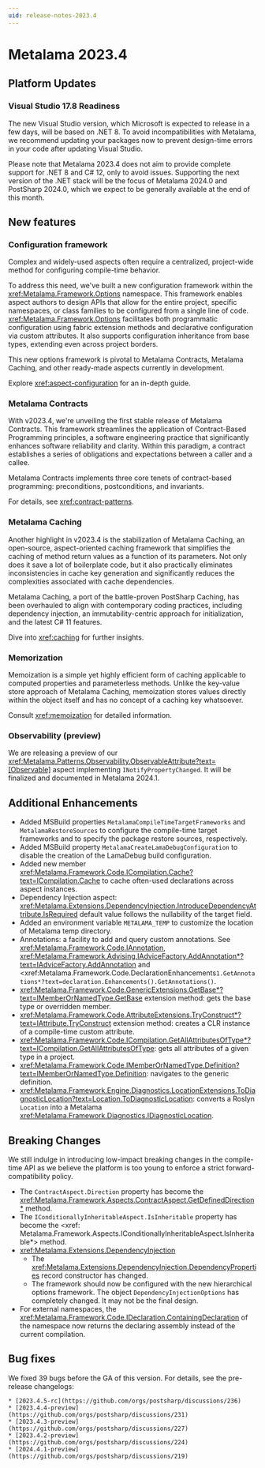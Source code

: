 ```yaml
---
uid: release-notes-2023.4
---
```


# Metalama 2023.4

## Platform Updates

### Visual Studio 17.8 Readiness

The new Visual Studio version, which Microsoft is expected to release in a few days, will be based on .NET 8. To avoid incompatibilities with Metalama, we recommend updating your packages now to prevent design-time errors in your code after updating Visual Studio.

Please note that Metalama 2023.4 does not aim to provide complete support for .NET 8 and C# 12, only to avoid issues. Supporting the next version of the .NET stack will be the focus of Metalama 2024.0 and PostSharp 2024.0, which we expect to be generally available at the end of this month.

## New features

### Configuration framework

Complex and widely-used aspects often require a centralized, project-wide method for configuring compile-time behavior.

To address this need, we've built a new configuration framework within the <xref:Metalama.Framework.Options> namespace. This framework enables aspect authors to design APIs that allow for the entire project, specific namespaces, or class families to be configured from a single line of code. <xref:Metalama.Framework.Options> facilitates both programmatic configuration using fabric extension methods and declarative configuration via custom attributes. It also supports configuration inheritance from base types, extending even across project borders.

This new options framework is pivotal to Metalama Contracts, Metalama Caching, and other ready-made aspects currently in development.

Explore <xref:aspect-configuration> for an in-depth guide.


### Metalama Contracts

With v2023.4, we're unveiling the first stable release of Metalama Contracts. This framework streamlines the application of Contract-Based Programming principles, a software engineering practice that significantly enhances software reliability and clarity. Within this paradigm, a contract establishes a series of obligations and expectations between a caller and a callee.

Metalama Contracts implements three core tenets of contract-based programming: preconditions, postconditions, and invariants.

For details, see <xref:contract-patterns>.


### Metalama Caching

Another highlight in v2023.4 is the stabilization of Metalama Caching, an open-source, aspect-oriented caching framework that simplifies the caching of method return values as a function of its parameters. Not only does it save a lot of boilerplate code, but it also practically eliminates inconsistencies in cache key generation and significantly reduces the complexities associated with cache dependencies.

Metalama Caching, a port of the battle-proven PostSharp Caching, has been overhauled to align with contemporary coding practices, including dependency injection, an immutability-centric approach for initialization, and the latest C# 11 features.

Dive into <xref:caching> for further insights.

### Memorization

Memoization is a simple yet highly efficient form of caching applicable to computed properties and parameterless methods. Unlike the key-value store approach of Metalama Caching, memoization stores values directly within the object itself and has no concept of a caching key whatsoever. 

Consult <xref:memoization> for detailed information.


### Observability (preview) 

We are releasing a preview of our <xref:Metalama.Patterns.Observability.ObservableAttribute?text=[Observable]> aspect implementing `INotifyPropertyChanged`. It will be finalized and documented in Metalama 2024.1.

## Additional Enhancements

* Added MSBuild properties `MetalamaCompileTimeTargetFrameworks` and `MetalamaRestoreSources` to configure the compile-time target frameworks and to specify the package restore sources, respectively.
* Added MSBuild property `MetalamaCreateLamaDebugConfiguration` to disable the creation of the LamaDebug build configuration.
* Added new member <xref:Metalama.Framework.Code.ICompilation.Cache?text=ICompilation.Cache> to cache often-used declarations across aspect instances.
* Dependency Injection aspect:  <xref:Metalama.Extensions.DependencyInjection.IntroduceDependencyAttribute.IsRequired> default value follows the nullability of the target field.
* Added an environment variable `METALAMA_TEMP` to customize the location of Metalama temp directory.
* Annotations: a facility to add and query custom annotations. See <xref:Metalama.Framework.Code.IAnnotation>, <xref:Metalama.Framework.Advising.IAdviceFactory.AddAnnotation*?text=IAdviceFactory.AddAnnotation> and <xref:Metalama.Framework.Code.DeclarationEnhancements`1.GetAnnotations*?text=declaration.Enhancements().GetAnnotations()`.
* <xref:Metalama.Framework.Code.GenericExtensions.GetBase*?text=IMemberOrNamedType.GetBase> extension method: gets the base type or overridden member.
* <xref:Metalama.Framework.Code.AttributeExtensions.TryConstruct*?text=IAttribute.TryConstruct> extension method: creates a CLR instance of a compile-time custom attribute.
* <xref:Metalama.Framework.Code.ICompilation.GetAllAttributesOfType*?text=ICompilation.GetAllAttributesOfType>: gets all attributes of a given type in a project.
* <xref:Metalama.Framework.Code.IMemberOrNamedType.Definition?text=IMemberOrNamedType.Definition>: navigates to the generic definition.
* <xref:Metalama.Framework.Engine.Diagnostics.LocationExtensions.ToDiagnosticLocation?text=Location.ToDiagnosticLocation>: converts a Roslyn `Location` into a Metalama <xref:Metalama.Framework.Diagnostics.IDiagnosticLocation>.


## Breaking Changes

We still indulge in introducing low-impact breaking changes in the compile-time API as we believe the platform is too young to enforce a strict forward-compatibility policy.

* The `ContractAspect.Direction` property has become the <xref:Metalama.Framework.Aspects.ContractAspect.GetDefinedDirection*> method.
* The `IConditionallyInheritableAspect.IsInheritable` property has become the <xref: Metalama.Framework.Aspects.IConditionallyInheritableAspect.IsInheritable*> method.
* <xref:Metalama.Extensions.DependencyInjection>
    * The <xref:Metalama.Extensions.DependencyInjection.DependencyProperties> record constructor has changed.
    * The framework should now be configured with the new hierarchical options framework. The object `DependencyInjectionOptions` has completely changed. It may not be the final design.
* For external namespaces, the <xref:Metalama.Framework.Code.IDeclaration.ContainingDeclaration> of the namespace now returns the declaring assembly instead of the current compilation.

## Bug fixes

We fixed 39 bugs before the GA of this version. For details, see the pre-release changelogs:

    * [2023.4.5-rc](https://github.com/orgs/postsharp/discussions/236)
    * [2023.4.4-preview](https://github.com/orgs/postsharp/discussions/231)
    * [2023.4.3-preview](https://github.com/orgs/postsharp/discussions/227)
    * [2023.4.2-preview](https://github.com/orgs/postsharp/discussions/224)
    * [2024.4.1-preview](https://github.com/orgs/postsharp/discussions/219)
